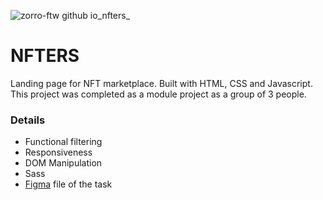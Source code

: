 ![zorro-ftw github io_nfters_](https://user-images.githubusercontent.com/86876940/227050951-229e1a2e-d815-40ea-a2b3-61d1000ea41c.png)

# NFTERS
Landing page for NFT marketplace. Built with HTML, CSS and Javascript. This project was completed as a module project as a group of 3 people.

### Details
* Functional filtering
* Responsiveness
* DOM Manipulation
* Sass
* [Figma](https://www.figma.com/file/zWwZjOIjiTSgBn1cIMhuEp/Jagaad-Module-3-Project?node-id=0-1&t=eTrCpOt3aSiONPa0-0) file of the task
